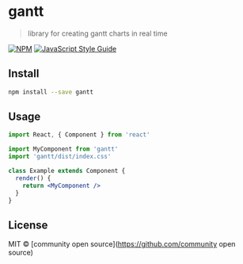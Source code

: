 # gantt

> library for creating gantt charts in real time

[![NPM](https://img.shields.io/npm/v/gantt.svg)](https://www.npmjs.com/package/gantt) [![JavaScript Style Guide](https://img.shields.io/badge/code_style-standard-brightgreen.svg)](https://standardjs.com)

## Install

```bash
npm install --save gantt
```

## Usage

```jsx
import React, { Component } from 'react'

import MyComponent from 'gantt'
import 'gantt/dist/index.css'

class Example extends Component {
  render() {
    return <MyComponent />
  }
}
```

## License

MIT © [community open source](https://github.com/community open source)

